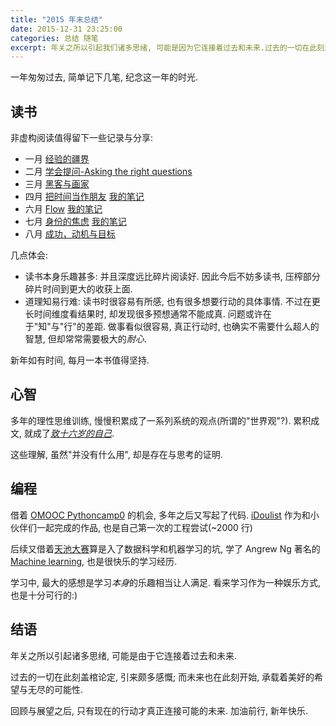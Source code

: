 ```yaml
---
title: "2015 年末总结"
date: 2015-12-31 23:25:00
categories: 总结 随笔
excerpt: 年关之所以引起我们诸多思绪, 可能是因为它连接着过去和未来.过去的一切在此刻盖棺论定, 引来颇多感慨; 而未来也在此刻开始, 承载着美好的希望与无尽的可能性. 二零一五年匆匆过去, 在此简单记下几笔, 纪念这一年的时光.
---
```



一年匆匆过去, 简单记下几笔, 纪念这一年的时光.

## 读书

非虚构阅读值得留下一些记录与分享:

- 一月 [经验的疆界](http://book.douban.com/subject/6687032/)
- 二月 [学会提问-Asking the right questions](http://book.douban.com/subject/20428922/)
- 三月 [黑客与画家](http://book.douban.com/subject/25724948/)
- 四月 [把时间当作朋友](http://book.douban.com/subject/3609132/) [我的笔记](https://frank-the-obscure.gitbooks.io/reading-notes/content/time-as-your-friend.html)
- 六月 [Flow](http://book.douban.com/subject/6509801/) [我的笔记](https://frank-the-obscure.gitbooks.io/reading-notes/content/flow.html)
- 七月 [身份的焦虑](http://book.douban.com/subject/3669408/) [我的笔记](http://frank-the-obscure.me/2015/07/26/status-anxiety/)
- 八月 [成功，动机与目标](http://book.douban.com/subject/22994632/)

几点体会:

- 读书本身乐趣甚多: 并且深度远比碎片阅读好. 因此今后不妨多读书, 压榨部分碎片时间到更大的收获上面.
- 道理知易行难: 读书时很容易有所感, 也有很多想要行动的具体事情. 不过在更长时间维度看结果时, 却发现很多预想通常不能成真. 问题或许在于"知"与"行"的差距. 做事看似很容易, 真正行动时, 也确实不需要什么超人的智慧, 但却常常需要极大的*耐心*.

新年如有时间, 每月一本书值得坚持.

## 心智

多年的理性思维训练, 慢慢积累成了一系列系统的观点(所谓的"世界观"?). 累积成文, 就成了[*致十六岁的自己*](https://www.gitbook.com/book/frank-the-obscure/for-myself-at-16/details).

这些理解, 虽然"并没有什么用", 却是存在与思考的证明.

## 编程

借着 [OMOOC Pythoncamp0](https://github.com/Frank-the-Obscure/omooc-pythoncamp0) 的机会, 多年之后又写起了代码. [iDoulist](https://github.com/Frank-the-Obscure/iDoulist) 作为和小伙伴们一起完成的作品, 也是自己第一次的工程尝试(~2000 行)

后续又借着[天池大赛](https://tianchi.aliyun.com/)算是入了数据科学和机器学习的坑, 学了 Angrew Ng 著名的 [Machine learning](https://www.coursera.org/learn/machine-learning/), 也是很快乐的学习经历.

学习中, 最大的感想是学习*本身*的乐趣相当让人满足. 看来学习作为一种娱乐方式, 也是十分可行的:)

## 结语

年关之所以引起诸多思绪, 可能是由于它连接着过去和未来.

过去的一切在此刻盖棺论定, 引来颇多感慨; 而未来也在此刻开始, 承载着美好的希望与无尽的可能性.

回顾与展望之后, 只有现在的行动才真正连接可能的未来. 加油前行, 新年快乐.
